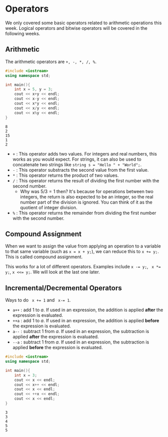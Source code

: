 # Operators

We only covered some basic operators related to arithmetic operations this week. Logical operators and bitwise operators will be covered in the following weeks.

## Arithmetic

The arithmetic operators are `` +, -, *, /, % ``.

```cpp
#include <iostream>
using namespace std;

int main(){
    int x = 5, y = 3;
    cout << x+y << endl;
    cout << x-y << endl;
    cout << x*y << endl;
    cout << x/y << endl;
    cout << x%y << endl;
}
```

```
8
2
15
1
2
```

- `` + `` : This operator adds two values. For integers and real numbers, this works as you would expect. For strings, it can also be used to concatenate two strings like `` string s = "Hello " + "World"; ``.
- ``-`` : This operator substracts the second value from the first value. 
- `` * `` : This operator returns the product of two values.
- `` / `` : This operator returns the result of dividing the first number with the second number. 
  - Why was $5/3 = 1$ then? It's because for operations between two integers, the return is also expected to be an integer, so the real number part of the division is ignored. You can think of it as the quotient of integer division.
- `` % `` : This operator returns the remainder from dividing the first number with the second number.

## Compound Assignment

When we want to assign the value from applying an operation to a variable to that same variable (such as `` x = x + y; ``), we can reduce this to `` x += y; ``. This is called compound assignment.  

This works for a lot of different operators. Examples include `` x -= y; ``, `` x *= y;``, ``x <<= y;``. We will look at the last one later.

## Incremental/Decremental Operators

Ways to do `` x += 1`` and `` x-= 1``.

- `` a++ `` : add $1$ to $a$. If used in an expression, the addition is applied **after** the expression is evaluated.
- `` ++a `` : add $1$ to $a$. If used in an expression, the addition is applied **before** the expression is evaluated.
- `` a-- `` : subtract $1$ from $a$. If used in an expression, the subtraction is applied **after** the expression is evaluated.
- `` --a `` : subtract $1$ from $a$. If used in an expression, the subtraction is applied **before** the expression is evaluated.

```cpp
#include <iostream>
using namespace std;

int main(){
    int x = 3;
    cout << x << endl;
    cout << x++ << endl;
    cout << x << endl;
    cout << ++x << endl;
    cout << x << endl;
}
```

```
3
3
4
5
5
```

